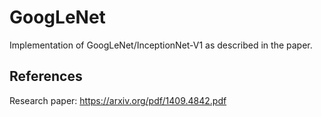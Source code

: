 # GoogLeNet

Implementation of GoogLeNet/InceptionNet-V1 as described in the paper.

## References

Research paper: https://arxiv.org/pdf/1409.4842.pdf
